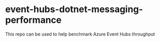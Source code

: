 # event-hubs-dotnet-messaging-performance
This repo can be used to help benchmark Azure Event Hubs throughput
